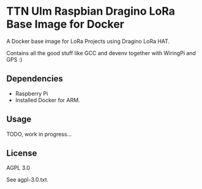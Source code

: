 # TTN Ulm Raspbian Dragino LoRa Base Image for Docker

A Docker base image for LoRa Projects using Dragino LoRa HAT.

Contains all the good stuff like GCC and devenv together with WiringPi and GPS :)

## Dependencies

* Raspberry Pi
* Installed Docker for ARM.

## Usage

TODO, work in progress...

## License

AGPL 3.0

See agpl-3.0.txt.